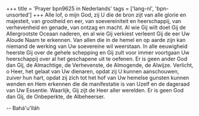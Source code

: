 +++
title = 'Prayer bpn9625 in Nederlands'
tags = ['lang-nl', 'bpn-unsorted']
+++
Alle lof, o mijn God, zij U die de bron zijt van alle glorie en majesteit, van grootheid en eer, van soevereiniteit en heerschappij, van verhevenheid en genade, van ontzag en macht. Al wie Gij wilt doet Gij de Allergrootste Oceaan naderen, en al wie Gij verkiest verleent Gij de eer Uw Aloude Naam te erkennen. Van allen die in de hemel en op aarde zijn kan niemand de werking van Uw soevereine wil weerstaan. In alle eeuwigheid heerste Gij over de gehele schepping en Gij zult voor immer voortgaan Uw heerschappij over al het geschapene uit te oefenen. Er is geen ander God dan Gij, de Almachtige, de Verhevenste, de Almogende, de Alwijze.
Verlicht, o Heer, het gelaat van Uw dienaren, opdat zij U kunnen aanschouwen, zuiver hun hart, opdat zij zich tot het hof van Uw hemelse gunsten kunnen wenden en Hem erkennen die de manifestatie is van Uzelf en de dageraad van Uw Essentie. Waarlijk, Gij zijt de Heer aller werelden. Er is geen God dan Gij, de Onbeperkte, de Albeheerser.

-- Bahá'u'lláh
